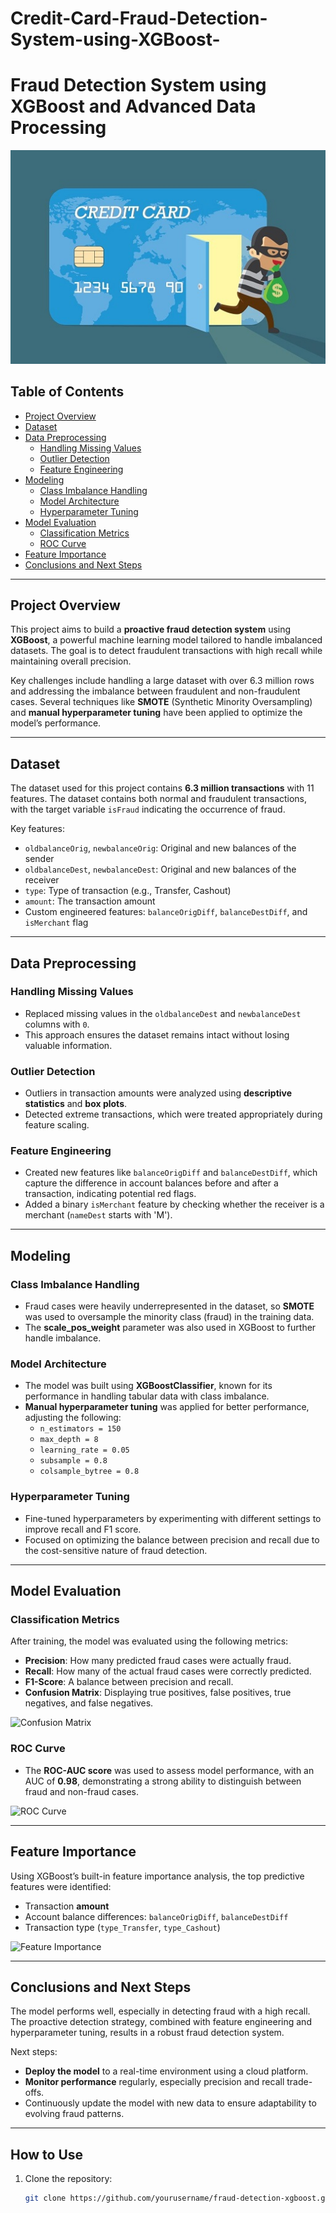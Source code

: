 # Credit-Card-Fraud-Detection-System-using-XGBoost-


# Fraud Detection System using XGBoost and Advanced Data Processing

![Fraud Detection](fraud.jpeg)

## Table of Contents
- [Project Overview](#project-overview)
- [Dataset](#dataset)
- [Data Preprocessing](#data-preprocessing)
  - [Handling Missing Values](#handling-missing-values)
  - [Outlier Detection](#outlier-detection)
  - [Feature Engineering](#feature-engineering)
- [Modeling](#modeling)
  - [Class Imbalance Handling](#class-imbalance-handling)
  - [Model Architecture](#model-architecture)
  - [Hyperparameter Tuning](#hyperparameter-tuning)
- [Model Evaluation](#model-evaluation)
  - [Classification Metrics](#classification-metrics)
  - [ROC Curve](#roc-curve)
- [Feature Importance](#feature-importance)
- [Conclusions and Next Steps](#conclusions-and-next-steps)

---

## Project Overview
This project aims to build a **proactive fraud detection system** using **XGBoost**, a powerful machine learning model tailored to handle imbalanced datasets. The goal is to detect fraudulent transactions with high recall while maintaining overall precision.

Key challenges include handling a large dataset with over 6.3 million rows and addressing the imbalance between fraudulent and non-fraudulent cases. Several techniques like **SMOTE** (Synthetic Minority Oversampling) and **manual hyperparameter tuning** have been applied to optimize the model’s performance.

---

## Dataset
The dataset used for this project contains **6.3 million transactions** with 11 features. The dataset contains both normal and fraudulent transactions, with the target variable `isFraud` indicating the occurrence of fraud.

Key features:
- `oldbalanceOrig`, `newbalanceOrig`: Original and new balances of the sender
- `oldbalanceDest`, `newbalanceDest`: Original and new balances of the receiver
- `type`: Type of transaction (e.g., Transfer, Cashout)
- `amount`: The transaction amount
- Custom engineered features: `balanceOrigDiff`, `balanceDestDiff`, and `isMerchant` flag

---

## Data Preprocessing

### Handling Missing Values
- Replaced missing values in the `oldbalanceDest` and `newbalanceDest` columns with `0`.
- This approach ensures the dataset remains intact without losing valuable information.

### Outlier Detection
- Outliers in transaction amounts were analyzed using **descriptive statistics** and **box plots**.
- Detected extreme transactions, which were treated appropriately during feature scaling.

### Feature Engineering
- Created new features like `balanceOrigDiff` and `balanceDestDiff`, which capture the difference in account balances before and after a transaction, indicating potential red flags.
- Added a binary `isMerchant` feature by checking whether the receiver is a merchant (`nameDest` starts with 'M').

---

## Modeling

### Class Imbalance Handling
- Fraud cases were heavily underrepresented in the dataset, so **SMOTE** was used to oversample the minority class (fraud) in the training data.
- The **scale_pos_weight** parameter was also used in XGBoost to further handle imbalance.

### Model Architecture
- The model was built using **XGBoostClassifier**, known for its performance in handling tabular data with class imbalance.
- **Manual hyperparameter tuning** was applied for better performance, adjusting the following:
  - `n_estimators = 150`
  - `max_depth = 8`
  - `learning_rate = 0.05`
  - `subsample = 0.8`
  - `colsample_bytree = 0.8`

### Hyperparameter Tuning
- Fine-tuned hyperparameters by experimenting with different settings to improve recall and F1 score.
- Focused on optimizing the balance between precision and recall due to the cost-sensitive nature of fraud detection.

---

## Model Evaluation

### Classification Metrics
After training, the model was evaluated using the following metrics:
- **Precision**: How many predicted fraud cases were actually fraud.
- **Recall**: How many of the actual fraud cases were correctly predicted.
- **F1-Score**: A balance between precision and recall.
- **Confusion Matrix**: Displaying true positives, false positives, true negatives, and false negatives.

![Confusion Matrix](https://github.com/yourusername/yourrepository/assets/confusion_matrix.png)

### ROC Curve
- The **ROC-AUC score** was used to assess model performance, with an AUC of **0.98**, demonstrating a strong ability to distinguish between fraud and non-fraud cases.

![ROC Curve](https://github.com/yourusername/yourrepository/assets/roc_curve.png)

---

## Feature Importance
Using XGBoost’s built-in feature importance analysis, the top predictive features were identified:
- Transaction **amount**
- Account balance differences: `balanceOrigDiff`, `balanceDestDiff`
- Transaction type (`type_Transfer`, `type_Cashout`)

![Feature Importance](https://github.com/yourusername/yourrepository/assets/feature_importance.png)

---

## Conclusions and Next Steps
The model performs well, especially in detecting fraud with a high recall. The proactive detection strategy, combined with feature engineering and hyperparameter tuning, results in a robust fraud detection system.

Next steps:
- **Deploy the model** to a real-time environment using a cloud platform.
- **Monitor performance** regularly, especially precision and recall trade-offs.
- Continuously update the model with new data to ensure adaptability to evolving fraud patterns.

---

## How to Use
1. Clone the repository:
   ```bash
   git clone https://github.com/yourusername/fraud-detection-xgboost.git
